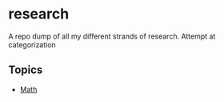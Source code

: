 # research
A repo dump of all my different strands of research. Attempt at categorization

## Topics

- [Math](./data/math)